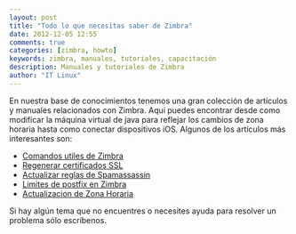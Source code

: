 ```yaml
---
layout: post
title: "Todo lo que necesitas saber de Zimbra"
date: 2012-12-05 12:55
comments: true
categories: [zimbra, howto]
keywords: zimbra, manuales, tutoriales, capacitación
description: Manuales y tutoriales de Zimbra
author: "IT Linux"
---
```


En nuestra base de conocimientos tenemos una gran colección de artículos y manuales relacionados con Zimbra. Aquí puedes encontrar desde como modificar la máquina virtual de java para reflejar los cambios de zona horaria hasta como conectar dispositivos iOS.
Algunos de los artículos más interesantes son:

* [Comandos utiles de Zimbra](https://itlinux.zendesk.com/entries/22250003-comandos-utiles-zimbra)
* [Regenerar certificados SSL](https://itlinux.zendesk.com/entries/22087087-regenerar-certificado-ssl)
* [Actualizar reglas de Spamassassin](https://itlinux.zendesk.com/entries/22235671-actualizar-reglas-spamassassin)
* [Limites de postfix en Zimbra](https://itlinux.zendesk.com/entries/21938622-limites-de-correos-en-postfix-de-zimbra)
* [Actualizacion de Zona Horaria](https://itlinux.zendesk.com/entries/20398752-actualizacion-por-cambios-en-zona-horaria)

Si hay algún tema que no encuentres o necesites ayuda para resolver un problema sólo escríbenos.
